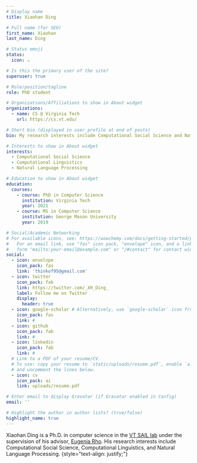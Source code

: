 ```yaml
---
# Display name
title: Xiaohan Ding

# Full name (for SEO)
first_name: Xiaohan
last_name: Ding

# Status emoji
status:
  icon: ☕️

# Is this the primary user of the site?
superuser: true

# Role/position/tagline
role: PhD student

# Organizations/Affiliations to show in About widget
organizations:
  - name: CS @ Virginia Tech
    url: https://cs.vt.edu/

# Short bio (displayed in user profile at end of posts)
bio: My research interests include Computational Social Science and Natural Language Processing

# Interests to show in About widget
interests:
  - Computational Social Science
  - Computational Linguistics
  - Natural Language Processing

# Education to show in About widget
education:
  courses:
    - course: PhD in Computer Science
      institution: Virginia Tech
      year: 2021
    - course: MS in Computer Science
      institution: George Mason University
      year: 2019

# Social/Academic Networking
# For available icons, see: https://wowchemy.com/docs/getting-started/page-builder/#icons
#   For an email link, use "fas" icon pack, "envelope" icon, and a link in the
#   form "mailto:your-email@example.com" or "/#contact" for contact widget.
social:
  - icon: envelope
    icon_pack: fas
    link: 'thinkof95@gmail.com'
  - icon: twitter
    icon_pack: fab
    link: https://twitter.com/_XH_Ding_
    label: Follow me on Twitter
    display:
      header: true
  - icon: google-scholar # Alternatively, use `google-scholar` icon from `ai` icon pack
    icon_pack: fas
    link: #
  - icon: github
    icon_pack: fab
    link: #
  - icon: linkedin
    icon_pack: fab
    link: #
  # Link to a PDF of your resume/CV.
  # To use: copy your resume to `static/uploads/resume.pdf`, enable `ai` icons in `params.yaml`,
  # and uncomment the lines below.
  - icon: cv
    icon_pack: ai
    link: uploads/resume.pdf

# Enter email to display Gravatar (if Gravatar enabled in Config)
email: ''

# Highlight the author in author lists? (true/false)
highlight_name: true
---
```


Xiaohan Ding is a Ph.D. in computer science in the [VT SAIL lab](https://sail.cs.vt.edu/) under the supervision of his advisor, [Eugenia Rho](https://eugeniarho.com/). His research interests include Computational Social Science, Computational Linguistics, and Natural Language Processing.
{style="text-align: justify;"}
